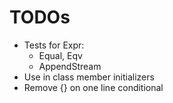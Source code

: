 # TODOs

+ Tests for Expr:
    - Equal, Eqv
    - AppendStream
+ Use in class member initializers
+ Remove {} on one line conditional

